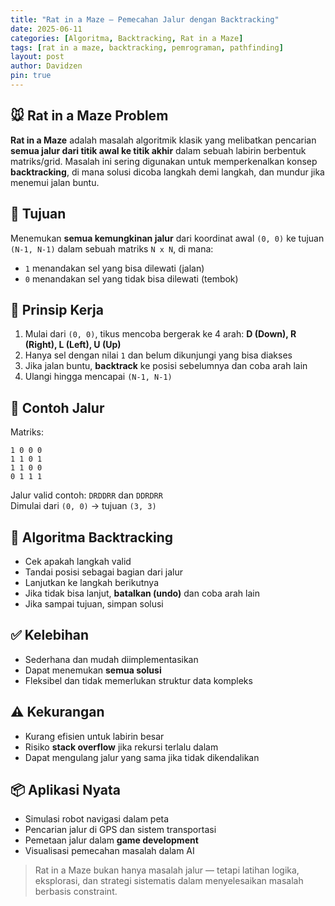 ```yaml
---
title: "Rat in a Maze – Pemecahan Jalur dengan Backtracking"
date: 2025-06-11
categories: [Algoritma, Backtracking, Rat in a Maze]
tags: [rat in a maze, backtracking, pemrograman, pathfinding]
layout: post
author: Davidzen
pin: true
---
```


## 🐭 Rat in a Maze Problem

**Rat in a Maze** adalah masalah algoritmik klasik yang melibatkan pencarian **semua jalur dari titik awal ke titik akhir** dalam sebuah labirin berbentuk matriks/grid. Masalah ini sering digunakan untuk memperkenalkan konsep **backtracking**, di mana solusi dicoba langkah demi langkah, dan mundur jika menemui jalan buntu.

## 🎯 Tujuan

Menemukan **semua kemungkinan jalur** dari koordinat awal `(0, 0)` ke tujuan `(N-1, N-1)` dalam sebuah matriks `N x N`, di mana:
- `1` menandakan sel yang bisa dilewati (jalan)
- `0` menandakan sel yang tidak bisa dilewati (tembok)

## 🔁 Prinsip Kerja

1. Mulai dari `(0, 0)`, tikus mencoba bergerak ke 4 arah: **D (Down), R (Right), L (Left), U (Up)**
2. Hanya sel dengan nilai `1` dan belum dikunjungi yang bisa diakses
3. Jika jalan buntu, **backtrack** ke posisi sebelumnya dan coba arah lain
4. Ulangi hingga mencapai `(N-1, N-1)`

## 📌 Contoh Jalur

Matriks:

```
1 0 0 0
1 1 0 1
1 1 0 0
0 1 1 1
```

Jalur valid contoh: `DRDDRR` dan `DDRDRR`  
Dimulai dari `(0, 0)` → tujuan `(3, 3)`

## 🧠 Algoritma Backtracking

- Cek apakah langkah valid
- Tandai posisi sebagai bagian dari jalur
- Lanjutkan ke langkah berikutnya
- Jika tidak bisa lanjut, **batalkan (undo)** dan coba arah lain
- Jika sampai tujuan, simpan solusi

## ✅ Kelebihan

- Sederhana dan mudah diimplementasikan
- Dapat menemukan **semua solusi**
- Fleksibel dan tidak memerlukan struktur data kompleks

## ⚠️ Kekurangan

- Kurang efisien untuk labirin besar
- Risiko **stack overflow** jika rekursi terlalu dalam
- Dapat mengulang jalur yang sama jika tidak dikendalikan

## 📦 Aplikasi Nyata

- Simulasi robot navigasi dalam peta
- Pencarian jalur di GPS dan sistem transportasi
- Pemetaan jalur dalam **game development**
- Visualisasi pemecahan masalah dalam AI


> Rat in a Maze bukan hanya masalah jalur — tetapi latihan logika, eksplorasi, dan strategi sistematis dalam menyelesaikan masalah berbasis constraint.
